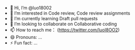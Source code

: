 - 👋 Hi, I’m @luo18002
- 👀 I’m interested in Code review, Code review assignments
- 🌱 I’m currently learning Draft pull requests
- 💞️ I’m looking to collaborate on Collaborative coding
- 📫 How to reach me： (https://twitter.com/luoI8OO2)
- 😄 Pronouns: ...
- ⚡ Fun fact: ...

<!---
luo18002/luo18002 is a ✨ special ✨ repository because its `README.md` (this file) appears on your GitHub profile.
You can click the Preview link to take a look at your changes.
--->
